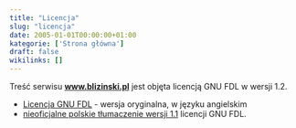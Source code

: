 ```yaml
---
title: "Licencja"
slug: "licencja"
date: 2005-01-01T00:00:00+01:00
kategorie: ['Strona główna']
draft: false
wikilinks: []
---
```

Treść serwisu **www.blizinski.pl** jest objęta licencją GNU FDL w wersji
1.2.

  - [Licencja GNU FDL](http://www.fsf.org/licenses/fdl.html.html) -
    wersja oryginalna, w języku angielskim
  - [nieoficjalne polskie tłumaczenie
    wersji 1.1](http://pl.wikipedia.org/wiki/GNU_Free_Documentation_License_-_polskie_t%C5%82umaczenie)
    licencji GNU FDL.

